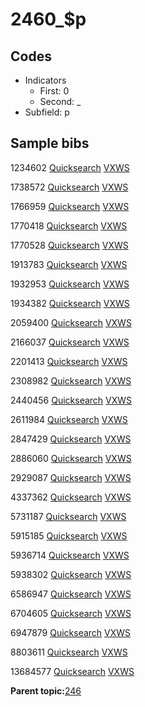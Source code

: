 # 2460\_$p

## Codes

-   Indicators
    -   First: 0
    -   Second: \_
-   Subfield: p

## Sample bibs

1234602 [Quicksearch](https://search.library.yale.edu/catalog/1234602) [VXWS](http://prodorbis.library.yale.edu:7014/vxws/GetHoldingsService?bibId=1234602)

1738572 [Quicksearch](https://search.library.yale.edu/catalog/1738572) [VXWS](http://prodorbis.library.yale.edu:7014/vxws/GetHoldingsService?bibId=1738572)

1766959 [Quicksearch](https://search.library.yale.edu/catalog/1766959) [VXWS](http://prodorbis.library.yale.edu:7014/vxws/GetHoldingsService?bibId=1766959)

1770418 [Quicksearch](https://search.library.yale.edu/catalog/1770418) [VXWS](http://prodorbis.library.yale.edu:7014/vxws/GetHoldingsService?bibId=1770418)

1770528 [Quicksearch](https://search.library.yale.edu/catalog/1770528) [VXWS](http://prodorbis.library.yale.edu:7014/vxws/GetHoldingsService?bibId=1770528)

1913783 [Quicksearch](https://search.library.yale.edu/catalog/1913783) [VXWS](http://prodorbis.library.yale.edu:7014/vxws/GetHoldingsService?bibId=1913783)

1932953 [Quicksearch](https://search.library.yale.edu/catalog/1932953) [VXWS](http://prodorbis.library.yale.edu:7014/vxws/GetHoldingsService?bibId=1932953)

1934382 [Quicksearch](https://search.library.yale.edu/catalog/1934382) [VXWS](http://prodorbis.library.yale.edu:7014/vxws/GetHoldingsService?bibId=1934382)

2059400 [Quicksearch](https://search.library.yale.edu/catalog/2059400) [VXWS](http://prodorbis.library.yale.edu:7014/vxws/GetHoldingsService?bibId=2059400)

2166037 [Quicksearch](https://search.library.yale.edu/catalog/2166037) [VXWS](http://prodorbis.library.yale.edu:7014/vxws/GetHoldingsService?bibId=2166037)

2201413 [Quicksearch](https://search.library.yale.edu/catalog/2201413) [VXWS](http://prodorbis.library.yale.edu:7014/vxws/GetHoldingsService?bibId=2201413)

2308982 [Quicksearch](https://search.library.yale.edu/catalog/2308982) [VXWS](http://prodorbis.library.yale.edu:7014/vxws/GetHoldingsService?bibId=2308982)

2440456 [Quicksearch](https://search.library.yale.edu/catalog/2440456) [VXWS](http://prodorbis.library.yale.edu:7014/vxws/GetHoldingsService?bibId=2440456)

2611984 [Quicksearch](https://search.library.yale.edu/catalog/2611984) [VXWS](http://prodorbis.library.yale.edu:7014/vxws/GetHoldingsService?bibId=2611984)

2847429 [Quicksearch](https://search.library.yale.edu/catalog/2847429) [VXWS](http://prodorbis.library.yale.edu:7014/vxws/GetHoldingsService?bibId=2847429)

2886060 [Quicksearch](https://search.library.yale.edu/catalog/2886060) [VXWS](http://prodorbis.library.yale.edu:7014/vxws/GetHoldingsService?bibId=2886060)

2929087 [Quicksearch](https://search.library.yale.edu/catalog/2929087) [VXWS](http://prodorbis.library.yale.edu:7014/vxws/GetHoldingsService?bibId=2929087)

4337362 [Quicksearch](https://search.library.yale.edu/catalog/4337362) [VXWS](http://prodorbis.library.yale.edu:7014/vxws/GetHoldingsService?bibId=4337362)

5731187 [Quicksearch](https://search.library.yale.edu/catalog/5731187) [VXWS](http://prodorbis.library.yale.edu:7014/vxws/GetHoldingsService?bibId=5731187)

5915185 [Quicksearch](https://search.library.yale.edu/catalog/5915185) [VXWS](http://prodorbis.library.yale.edu:7014/vxws/GetHoldingsService?bibId=5915185)

5936714 [Quicksearch](https://search.library.yale.edu/catalog/5936714) [VXWS](http://prodorbis.library.yale.edu:7014/vxws/GetHoldingsService?bibId=5936714)

5938302 [Quicksearch](https://search.library.yale.edu/catalog/5938302) [VXWS](http://prodorbis.library.yale.edu:7014/vxws/GetHoldingsService?bibId=5938302)

6586947 [Quicksearch](https://search.library.yale.edu/catalog/6586947) [VXWS](http://prodorbis.library.yale.edu:7014/vxws/GetHoldingsService?bibId=6586947)

6704605 [Quicksearch](https://search.library.yale.edu/catalog/6704605) [VXWS](http://prodorbis.library.yale.edu:7014/vxws/GetHoldingsService?bibId=6704605)

6947879 [Quicksearch](https://search.library.yale.edu/catalog/6947879) [VXWS](http://prodorbis.library.yale.edu:7014/vxws/GetHoldingsService?bibId=6947879)

8803611 [Quicksearch](https://search.library.yale.edu/catalog/8803611) [VXWS](http://prodorbis.library.yale.edu:7014/vxws/GetHoldingsService?bibId=8803611)

13684577 [Quicksearch](https://search.library.yale.edu/catalog/13684577) [VXWS](http://prodorbis.library.yale.edu:7014/vxws/GetHoldingsService?bibId=13684577)

**Parent topic:**[246](../../tags/246/246.md)

